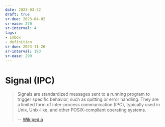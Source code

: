 ```yaml
---
date: 2023-03-22
draft: true
sr-due: 2023-04-02
sr-ease: 270
sr-interval: 4
tags:
- inbox
- definition
sr-due: 2023-11-26
sr-interval: 193
sr-ease: 290
---
```


# Signal (IPC)

> Signals are standardized messages sent to a running program to trigger
> specific behavior, such as quitting or error handling. They are a limited form
> of inter-process communication (IPC), typically used in Unix, Unix-like, and
> other POSIX-compliant operating systems.
>
> -- [Wikipedia](<https://en.wikipedia.org/wiki/Signal_(IPC)>)
